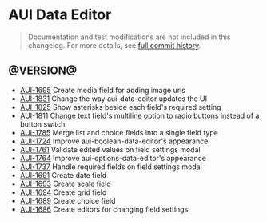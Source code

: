 # AUI Data Editor

> Documentation and test modifications are not included in this changelog. For more details, see [full commit history](https://github.com/liferay/alloy-ui/commits/master/src/aui-data-editor).

## @VERSION@

* [AUI-1695](https://issues.liferay.com/browse/AUI-1695) Create media field for adding image urls
* [AUI-1831](https://issues.liferay.com/browse/AUI-1831) Change the way aui-data-editor updates the UI
* [AUI-1825](https://issues.liferay.com/browse/AUI-1825) Show asterisks beside each field's required setting
* [AUI-1811](https://issues.liferay.com/browse/AUI-1811) Change text field's multiline option to radio buttons instead of a button switch
* [AUI-1785](https://issues.liferay.com/browse/AUI-1785) Merge list and choice fields into a single field type
* [AUI-1724](https://issues.liferay.com/browse/AUI-1724) Improve aui-boolean-data-editor's appearance
* [AUI-1761](https://issues.liferay.com/browse/AUI-1761) Validate edited values on field settings modal
* [AUI-1764](https://issues.liferay.com/browse/AUI-1764) Improve aui-options-data-editor's appearance
* [AUI-1737](https://issues.liferay.com/browse/AUI-1737) Handle required fields on field settings modal
* [AUI-1691](https://issues.liferay.com/browse/AUI-1691) Create date field
* [AUI-1693](https://issues.liferay.com/browse/AUI-1693) Create scale field
* [AUI-1694](https://issues.liferay.com/browse/AUI-1694) Create grid field
* [AUI-1689](https://issues.liferay.com/browse/AUI-1689) Create choice field
* [AUI-1686](https://issues.liferay.com/browse/AUI-1686) Create editors for changing field settings
